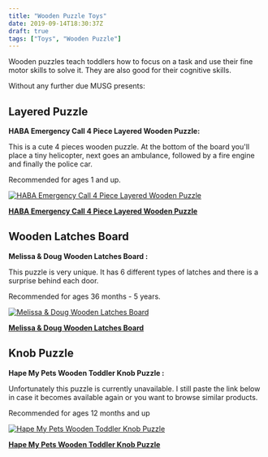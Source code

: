 ```yaml
---
title: "Wooden Puzzle Toys"
date: 2019-09-14T18:30:37Z
draft: true
tags: ["Toys", "Wooden Puzzle"]
---
```


<!-- # Ultimate Wooden Puzzle Toys Guide -->
Wooden puzzles teach toddlers how to focus on a task and use their fine motor skills to solve it. They are also good for their cognitive skills.

Without any further due MUSG presents:

## Layered Puzzle

**HABA Emergency Call 4 Piece Layered Wooden Puzzle:**

This is a cute 4 pieces wooden puzzle. At the bottom of the board you'll place a tiny helicopter, next goes an ambulance, followed by a fire engine and finally the police car.

Recommended for ages 1 and up.

[![HABA Emergency Call 4 Piece Layered Wooden Puzzle](https://images-na.ssl-images-amazon.com/images/I/614eCQGPJwL._SL500_.jpg)](https://www.amazon.com/gp/product/B01L0WI7OW/ref=ppx_yo_dt_b_asin_title_o08_s00?ie=UTF8&amp;psc=1&_encoding=UTF8&tag=didellc-20&linkCode=ur2&linkId=0e62c87b146eb329d64b76d9ff168eb7&camp=1789&creative=9325)

[**HABA Emergency Call 4 Piece Layered Wooden Puzzle**](https://www.amazon.com/gp/product/B01L0WI7OW/ref=ppx_yo_dt_b_asin_title_o08_s00?ie=UTF8&amp;psc=1&_encoding=UTF8&tag=didellc-20&linkCode=ur2&linkId=0e62c87b146eb329d64b76d9ff168eb7&camp=1789&creative=9325)

<!--more-->

<script async src="https://pagead2.googlesyndication.com/pagead/js/adsbygoogle.js"></script>
<!-- cpa -->
<ins class="adsbygoogle"
     style="display:block"
     data-ad-client="ca-pub-2843564932689995"
     data-ad-slot="3526097725"
     data-ad-format="auto"
     data-full-width-responsive="true"></ins>
<script>
     (adsbygoogle = window.adsbygoogle || []).push({});
</script>

## Wooden Latches Board

**Melissa & Doug Wooden Latches Board :**

This puzzle is very unique. It has 6 different types of latches and there is a surprise behind each door.

Recommended for ages 36 months - 5 years.

[![Melissa & Doug Wooden Latches Board](https://images-na.ssl-images-amazon.com/images/I/91n0cuhKYfL._SL500_.jpg)](https://www.amazon.com/gp/product/B07SBLLVTT/ref=ppx_yo_dt_b_asin_title_o07_s00?ie=UTF8&amp;psc=1&_encoding=UTF8&tag=didellc-20&linkCode=ur2&linkId=0e62c87b146eb329d64b76d9ff168eb7&camp=1789&creative=9325)

[**Melissa & Doug Wooden Latches Board**](https://www.amazon.com/gp/product/B07SBLLVTT/ref=ppx_yo_dt_b_asin_title_o07_s00?ie=UTF8&amp;psc=1&_encoding=UTF8&tag=didellc-20&linkCode=ur2&linkId=0e62c87b146eb329d64b76d9ff168eb7&camp=1789&creative=9325)


<script async src="https://pagead2.googlesyndication.com/pagead/js/adsbygoogle.js"></script>
<!-- cpa -->
<ins class="adsbygoogle"
     style="display:block"
     data-ad-client="ca-pub-2843564932689995"
     data-ad-slot="3526097725"
     data-ad-format="auto"
     data-full-width-responsive="true"></ins>
<script>
     (adsbygoogle = window.adsbygoogle || []).push({});
</script>

## Knob Puzzle

**Hape My Pets Wooden Toddler Knob Puzzle :**

Unfortunately this puzzle is currently unavailable. I still paste the link below in case it becomes available again or you want to browse similar products.

Recommended for ages 12 months and up

[![Hape My Pets Wooden Toddler Knob Puzzle](https://images-na.ssl-images-amazon.com/images/I/91UwxunvBZL._SL500_.jpg)](https://www.amazon.com/gp/product/B006WZO28I/ref=ppx_yo_dt_b_asin_title_o07_s00?ie=UTF8&amp;psc=1&_encoding=UTF8&tag=didellc-20&linkCode=ur2&linkId=0e62c87b146eb329d64b76d9ff168eb7&camp=1789&creative=9325)

[**Hape My Pets Wooden Toddler Knob Puzzle**](https://www.amazon.com/gp/product/B006WZO28I/ref=ppx_yo_dt_b_asin_title_o07_s00?ie=UTF8&amp;psc=1&_encoding=UTF8&tag=didellc-20&linkCode=ur2&linkId=0e62c87b146eb329d64b76d9ff168eb7&camp=1789&creative=9325)
